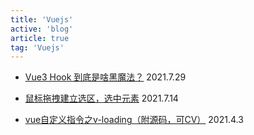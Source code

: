 ```yaml
---
title: 'Vuejs'
active: 'blog'
article: true
tag: 'Vuejs'
---
```

- [Vue3 Hook 到底是啥黑魔法？](./libs/vueHook) <Tag>2021.7.29</Tag>

- [鼠标拖拽建立选区，选中元素](./libs/select) <Tag>2021.7.14</Tag>

- [vue自定义指令之v-loading（附源码，可CV）](./libs/loadong) <Tag>2021.4.3</Tag>
